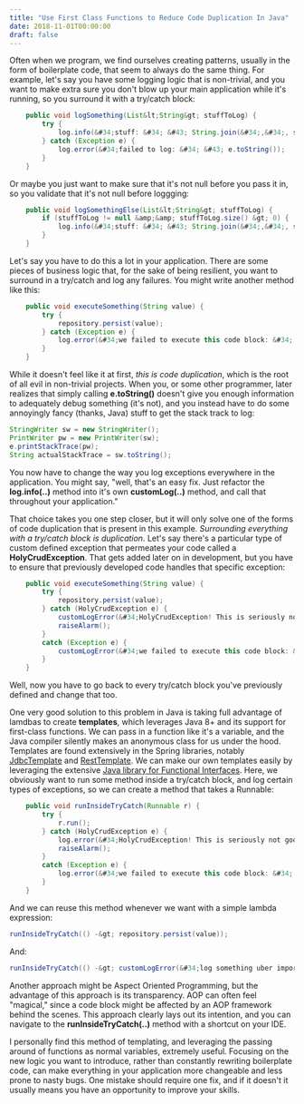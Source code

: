 ```yaml
---
title: "Use First Class Functions to Reduce Code Duplication In Java"
date: 2018-11-01T00:00:00
draft: false
---
```


Often when we program, we find ourselves creating patterns, usually in the form of boilerplate code, that seem to always do the same thing. For example, let&#39;s say you have some logging logic that is non-trivial, and you want to make extra sure you don&#39;t blow up your main application while it&#39;s running, so you surround it with a try/catch block:

``` java
    public void logSomething(List&lt;String&gt; stuffToLog) {
        try {
            log.info(&#34;stuff: &#34; &#43; String.join(&#34;,&#34;, stuffToLog));
        } catch (Exception e) {
            log.error(&#34;failed to log: &#34; &#43; e.toString());
        }
    }
```

Or maybe you just want to make sure that it&#39;s not null before you pass it in, so you validate that it&#39;s not null before loggging:

``` java
    public void logSomethingElse(List&lt;String&gt; stuffToLog) {
        if (stuffToLog != null &amp;&amp; stuffToLog.size() &gt; 0) {
            log.info(&#34;stuff: &#34; &#43; String.join(&#34;,&#34;, stuffToLog));
        }
    }
```

Let&#39;s say you have to do this a lot in your application. There are some pieces of business logic that, for the sake of being resilient, you want to surround in a try/catch and log any failures. You might write another method like this:

``` java
    public void executeSomething(String value) {
        try {
            repository.persist(value);
        } catch (Exception e) {
            log.error(&#34;we failed to execute this code block: &#34; &#43; e.toString());
        }
    }
```

While it doesn&#39;t feel like it at first, _this is code duplication_, which is the root of all evil in non-trivial projects. When you, or some other programmer, later realizes that simply calling **e.toString()** doesn&#39;t give you enough information to adequately debug something (it&#39;s not), and you instead have to do some annoyingly fancy (thanks, Java) stuff to get the stack track to log:

``` java
StringWriter sw = new StringWriter();
PrintWriter pw = new PrintWriter(sw);
e.printStackTrace(pw);
String actualStackTrace = sw.toString();

```

You now have to change the way you log exceptions everywhere in the application. You might say, &#34;well, that&#39;s an easy fix. Just refactor the **log.info(..)** method into it&#39;s own **customLog(..)** method, and call that throughout your application.&#34;

That choice takes you one step closer, but it will only solve one of the forms of code duplication that is present in this example. _Surrounding everything with a try/catch block is duplication_. Let&#39;s say there&#39;s a particular type of custom defined exception that permeates your code called a **HolyCrudException**. That gets added later on in development, but you have to ensure that previously developed code handles that specific exception:

``` java
    public void executeSomething(String value) {
        try {
            repository.persist(value);
        } catch (HolyCrudException e) {
            customLogError(&#34;HolyCrudException! This is seriously not good! Raising the alarms&#34;);
            raiseAlarm();
        }
        catch (Exception e) {
            customLogError(&#34;we failed to execute this code block: &#34; &#43; getStackTrace(e));
        }
    }

```

Well, now you have to go back to every try/catch block you&#39;ve previously defined and change that too.

One very good solution to this problem in Java is taking full advantage of lamdbas to create **templates**, which leverages Java 8&#43; and its support for first-class functions. We can pass in a function like it&#39;s a variable, and the Java compiler silently makes an anonymous class for us under the hood. Templates are found extensively in the Spring libraries, notably [JdbcTemplate](https://docs.spring.io/spring-framework/docs/current/javadoc-api/org/springframework/jdbc/core/JdbcTemplate.html) and [RestTemplate](https://docs.spring.io/spring/docs/current/javadoc-api/org/springframework/web/client/RestTemplate.html). We can make our own templates easily by leveraging the extensive [Java library for Functional Interfaces](https://docs.oracle.com/javase/8/docs/api/java/util/function/package-summary.html). Here, we obviously want to run some method inside a try/catch block, and log certain types of exceptions, so we can create a method that takes a Runnable:

``` java
    public void runInsideTryCatch(Runnable r) {
        try {
            r.run();
        } catch (HolyCrudException e) {
            log.error(&#34;HolyCrudException! This is seriously not good! Raising the alarms&#34;);
            raiseAlarm();
        }
        catch (Exception e) {
            log.error(&#34;we failed to execute this code block: &#34; &#43; e.toString());
        }
    }

```

And we can reuse this method whenever we want with a simple lambda expression:

``` java
runInsideTryCatch(() -&gt; repository.persist(value));
```

And:

``` java
runInsideTryCatch(() -&gt; customLogError(&#34;log something uber important&#34;));
```

Another approach might be Aspect Oriented Programming, but the advantage of this approach is its transparency. AOP can often feel &#34;magical,&#34; since a code block might be affected by an AOP framework behind the scenes. This approach clearly lays out its intention, and you can navigate to the **runInsideTryCatch(..)** method with a shortcut on your IDE.

I personally find this method of templating, and leveraging the passing around of functions as normal variables, extremely useful. Focusing on the new logic you want to introduce, rather than constantly rewriting boilerplate code, can make everything in your application more changeable and less prone to nasty bugs. One mistake should require one fix, and if it doesn&#39;t it usually means you have an opportunity to improve your skills.


